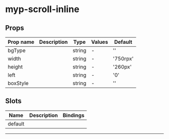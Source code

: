 # myp-scroll-inline

## Props

| Prop name | Description | Type   | Values | Default  |
| --------- | ----------- | ------ | ------ | -------- |
| bgType    |             | string | -      | ''       |
| width     |             | string | -      | '750rpx' |
| height    |             | string | -      | '260px'  |
| left      |             | string | -      | '0'      |
| boxStyle  |             | string | -      | ''       |

## Slots

| Name    | Description | Bindings |
| ------- | ----------- | -------- |
| default |             |          |

---
